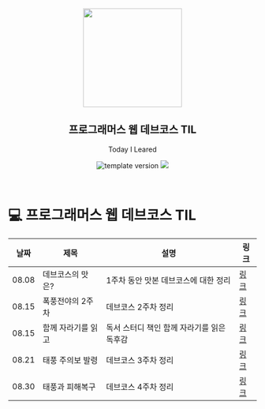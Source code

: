 <br/>

<p align="middle" >
  <img width="200px;" src="./src/images/prgms-logo.png"/>
</p>
<h2 align="middle">프로그래머스 웹 데브코스 TIL</h2>
<p align="middle">Today I Leared</p>
<p align="middle">
  <img src="https://img.shields.io/badge/version-1.0.0-blue?style=flat-square" alt="template version"/>
  <img src="https://img.shields.io/badge/language-md-md.svg?style=flat-square"/>
</p>

<p align="middle">
  <!-- <a href="#">☕ 블로그 링크</a> -->  
</p>
<br/>

# 💻 프로그래머스 웹 데브코스 TIL

| 날짜  | 제목               | 설명                                       | 링크                                       |
| ----- | ------------------ | ------------------------------------------ | ------------------------------------------ |
| 08.08 | 데브코스의 맛은?   | 1주차 동안 맛본 데브코스에 대한 정리       | [링크](https://pingpongdev.tistory.com/8)  |
| 08.15 | 폭풍전야의 2주차   | 데브코스 2주차 정리                        | [링크](https://pingpongdev.tistory.com/12) |
| 08.15 | 함께 자라기를 읽고 | 독서 스터디 책인 함께 자라기를 읽은 독후감 | [링크](https://pingpongdev.tistory.com/9)  |
| 08.21 | 태풍 주의보 발령   | 데브코스 3주차 정리                        | [링크](https://pingpongdev.tistory.com/15) |
| 08.30 | 태풍과 피해복구    | 데브코스 4주차 정리                        | [링크](https://pingpongdev.tistory.com/16) |

